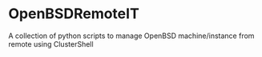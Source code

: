 # OpenBSDRemoteIT
A collection of python scripts to manage OpenBSD machine/instance from remote using ClusterShell
